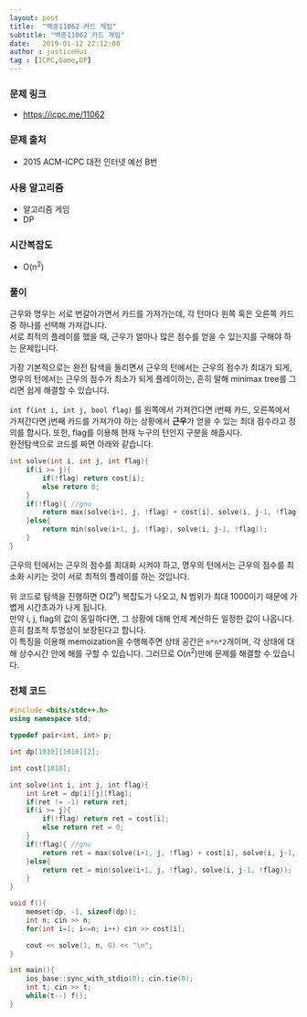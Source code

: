 ```yaml
---
layout: post
title:  "백준11062 카드 게임"
subtitle: "백준11062 카드 게임"
date:   2019-01-12 22:12:00
author : justiceHui
tag : [ICPC,Game,DP]
---
```


### 문제 링크
* https://icpc.me/11062

### 문제 출처
* 2015 ACM-ICPC 대전 인터넷 예선 B번

### 사용 알고리즘
* 알고리즘 게임
* DP

### 시간복잡도
* O(n<sup>2</sup>)

### 풀이
근우와 명우는 서로 번갈아가면서 카드를 가져가는데, 각 턴마다 왼쪽 혹은 오른쪽 카드 중 하나를 선택해 가져갑니다.<br>
서로 최적의 플레이를 했을 때, 근우가 얼마나 많은 점수를 얻을 수 있는지를 구해야 하는 문제입니다.

가장 기본적으로는 완전 탐색을 돌리면서 근우의 턴에서는 근우의 점수가 최대가 되게, 명우의 턴에서는 근우의 점수가 최소가 되게 플레이하는, 흔히 말해 minimax tree를 그리면 쉽게 해결할 수 있습니다.<br>

`int f(int i, int j, bool flag)` 를 왼쪽에서 가져간다면 i번째 카드, 오른쪽에서 가져간다면 j번째 카드를 가져가야 하는 상황에서 <b>근우</b>가 얻을 수 있는 최대 점수라고 정의를 합시다. 또한, flag를 이용해 현재 누구의 턴인지 구분을 해줍시다.<br>
완전탐색으로 코드를 짜면 아래와 같습니다.
```cpp
int solve(int i, int j, int flag){
	if(i >= j){
		if(!flag) return cost[i];
		else return 0;
	}
	if(!flag){ //gnu
		return max(solve(i+1, j, !flag) + cost[i], solve(i, j-1, !flag) + cost[j]);
	}else{
		return min(solve(i+1, j, !flag), solve(i, j-1, !flag));
	}
}
```
근우의 턴에서는 근우의 점수를 최대화 시켜야 하고, 명우의 턴에서는 근우의 점수를 최소화 시키는 것이 서로 최적의 플레이를 하는 것입니다.

위 코드로 탐색을 진행하면 O(2<sup>n</sup>) 복잡도가 나오고, N 범위가 최대 1000이기 때문에 가볍게 시간초과가 나게 됩니다.<br>
만약 i, j, flag의 값이 동일하다면, 그 상황에 대해 언제 계산하든 일정한 값이 나옵니다. 흔히 참조적 투명성이 보장된다고 합니다.<br>
이 특징을 이용해 memoization을 수행해주면 상태 공간은 `n*n*2`개이며, 각 상태에 대해 상수시간 안에 해를 구할 수 있습니다. 그러므로 O(n<sup>2</sup>)만에 문제를 해결할 수 있습니다.

### 전체 코드
```cpp
#include <bits/stdc++.h>
using namespace std;

typedef pair<int, int> p;

int dp[1010][1010][2];

int cost[1010];

int solve(int i, int j, int flag){
	int &ret = dp[i][j][flag];
	if(ret != -1) return ret;
	if(i >= j){
		if(!flag) return ret = cost[i];
		else return ret = 0;
	}
	if(!flag){ //gnu
		return ret = max(solve(i+1, j, !flag) + cost[i], solve(i, j-1, !flag) + cost[j]);
	}else{
		return ret = min(solve(i+1, j, !flag), solve(i, j-1, !flag));
	}
}

void f(){
	memset(dp, -1, sizeof(dp));
	int n; cin >> n;
	for(int i=1; i<=n; i++) cin >> cost[i];

	cout << solve(1, n, 0) << "\n";
}

int main(){
	ios_base::sync_with_stdio(0); cin.tie(0);
	int t; cin >> t;
	while(t--) f();
}
```
